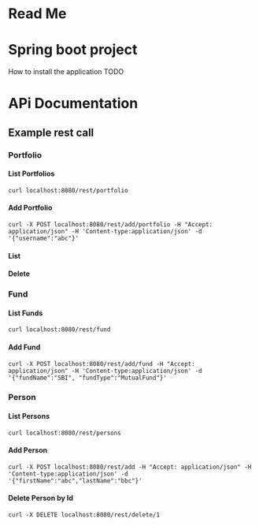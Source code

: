 # Read Me
# Spring boot project
How to install the application
TODO

# APi Documentation
## Example rest call
### Portfolio
#### List Portfolios
    curl localhost:8080/rest/portfolio
#### Add Portfolio
    curl -X POST localhost:8080/rest/add/portfolio -H "Accept: application/json" -H 'Content-type:application/json' -d '{"username":"abc"}'   
#### List
#### Delete

### Fund
#### List Funds
    curl localhost:8080/rest/fund
#### Add Fund
    curl -X POST localhost:8080/rest/add/fund -H "Accept: application/json" -H 'Content-type:application/json' -d '{"fundName":"SBI", "fundType":"MutualFund"}'       
### Person
#### List Persons
    curl localhost:8080/rest/persons
#### Add Person
    curl -X POST localhost:8080/rest/add -H "Accept: application/json" -H 'Content-type:application/json' -d '{"firstName":"abc","lastName":"bbc"}'
#### Delete Person by Id
    curl -X DELETE localhost:8080/rest/delete/1